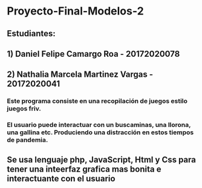 # Proyecto-Final-Modelos-2

## Estudiantes:

## 1) Daniel Felipe Camargo Roa - 20172020078
## 2) Nathalia Marcela Martinez Vargas - 20172020041

### Este programa consiste en una recopilación de juegos estilo juegos friv.
### El usuario puede interactuar con un buscaminas, una llorona, una gallina etc. Produciendo una distracción en estos tiempos de pandemia.

## Se usa lenguaje php, JavaScript, Html y Css para tener una inteerfaz grafica mas bonita e interactuante con el usuario


